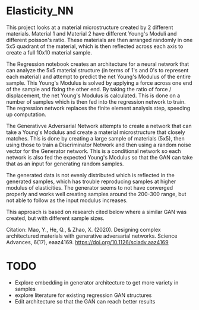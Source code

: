 # Elasticity_NN

This project looks at a material microstructure created by 2 different materials. Material 1 and Material 2 have different Young's Moduli and different poisson's ratio. These materials are then arranged randomly in one 5x5 quadrant of the material, which is then reflected across each axis to create a full 10x10 material sample. 

The Regression notebook creates an architecture for a neural network that can analyze the 5x5 material structure (in terms of 1's and 0's to represent each material) and attempt to predict the net Young's Modulus of the entire sample. This Young's Modulus is solved by applying a force across one end of the sample and fixing the other end. By taking the ratio of force / displacement, the net Young's Modulus is calculated. This is done on a number of samples which is then fed into the regression network to train. The regression network replaces the finite element analysis step, speeding up computation. 

The Generativve Adversarial Network attempts to create a network that can take a Young's Modulus and create a material microstructure that closely matches. 
This is done by creating a large sample of materials (5x5), then using those to train a Discriminator Network and then using a random noise vector for the Generator network. This is a conditional network so each network is also fed the expected Young's Modulus so that the GAN can take that as an input for generating random samples. 

The generated data is not evenly distributed which is reflected in the generated samples, which has trouble reproducing samples at higher modulus of elasticities. 
The generator seems to not have converged properly and works well creating samples around the 200-300 range, but not able to follow as the input modulus increases. 

This approach is based on research cited below where a similar GAN was created, but with different sample sizes. 

Citation: 
Mao, Y., He, Q., & Zhao, X. (2020). Designing complex architectured materials with generative adversarial networks. Science Advances, 6(17), eaaz4169. https://doi.org/10.1126/sciadv.aaz4169

# TODO
- Explore embedding in generator architecture to get more variety in samples
- explore literature for existing regression GAN structures
- Edit architecture so that the GAN can reach better results
